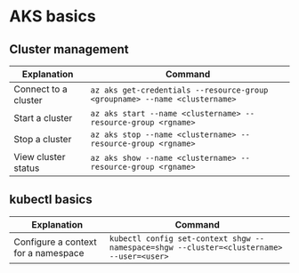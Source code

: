 # AKS basics #
## Cluster management ##
Explanation | Command
----------- | -------
Connect to a cluster | `az aks get-credentials --resource-group <groupname> --name <clustername>`
Start a cluster | `az aks start --name <clustername> --resource-group <rgname>`
Stop a cluster | `az aks stop --name <clustername> --resource-group <rgname>`
View cluster status | `az aks show --name <clustername> --resource-group <rgname>`

## kubectl basics
Explanation | Command
----------- | -------
Configure a context for a namespace |`kubectl config set-context shgw --namespace=shgw --cluster=<clustername> --user=<user>`
